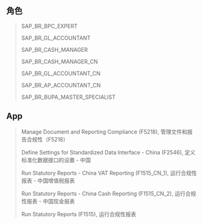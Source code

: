 ## 角色
> SAP_BR_BPC_EXPERT
>
> SAP_BR_GL_ACCOUNTANT
>
> SAP_BR_CASH_MANAGER
>
> SAP_BR_CASH_MANAGER_CN
>
> SAP_BR_GL_ACCOUNTANT_CN
>
> SAP_BR_AP_ACCOUNTANT_CN
>
> SAP_BR_BUPA_MASTER_SPECIALIST
## App
> Manage Document and Reporting Compliance (F5218), 管理文件和报告合规性（F5218）
>
> Define Settings for Standardized Data Interface - China (F2546), 定义标准化数据接口的设置 - 中国
>
> Run Statutory Reports - China VAT Reporting (F1515_CN_1), 运行合规性报表 - 中国增值税报表
>
> Run Statutory Reports - China Cash Reporting (F1515_CN_2), 运行合规性报表 - 中国现金报表
>
> Run Statutory Reports (F1515), 运行合规性报表